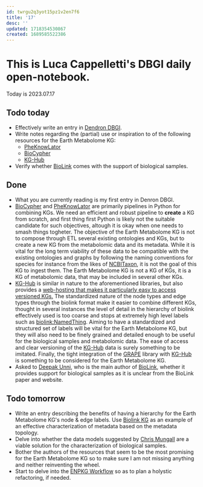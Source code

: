 ```yaml
---
id: twrgu2q3yot15pz1v2en7f6
title: '17'
desc: ''
updated: 1718354530867
created: 1689585522386
---
```


# This is Luca Cappelletti's DBGI daily open-notebook.

Today is 2023.07.17

## Todo today
* Effectively write an entry in [Dendron DBGI](https://github.com/digital-botanical-gardens-initiative/dendron-dbgi).
* Write notes regarding the (partial) use or inspiration to of the following resources for the Earth Metabolome KG:
    * [PheKnowLator](https://arxiv.org/abs/2307.05727)
    * [BioCypher](https://arxiv.org/abs/2212.13543)
    * [KG-Hub](https://academic.oup.com/bioinformatics/article/39/7/btad418/7211646)
* Verify whether [BioLink](https://www.ncbi.nlm.nih.gov/pmc/articles/PMC9372416/) comes with the support of biological samples.

## Done
* What you are currently reading is my first entry in Denron DBGI.
* [BioCypher](https://arxiv.org/abs/2212.13543) and [PheKnowLator](https://arxiv.org/abs/2307.05727) are primarily pipelines in Python for combining KGs. We need an efficient and robust pipeline to **create** a KG from scratch, and first thing first Python is likely not the suitable candidate for such objectives, altough it is okay when one needs to smash things togheter. The objective of the Earth Metabolome KG is not to compose through ETL several existing ontologies and KGs, but to create a new KG from the metabolomic data and its metadata. While it is vital for the long term viability of these data to be compatible with the existing ontologies and graphs by following the naming conventions for species for instance from the likes of [NCBITaxon](https://www.ncbi.nlm.nih.gov/taxonomy), it is not the goal of this KG to ingest them. The Earth Metabolome KG is not a KG of KGs, it is a KG of metabolomic data, that may be included in several other KGs.
* [KG-Hub](https://academic.oup.com/bioinformatics/article/39/7/btad418/7211646) is similar in nature to the aforementioned libraries, but also provides a [web-hosting that makes it particularly easy to access versioned KGs.](https://kghub.org/) The standardized nature of the node types and edge types through the biolink format make it easier to combine different KGs, thought in several instances the level of detail in the hierarchy of biolink effectively used is too coarse and stops at extremely high level labels such as [biolink:NamedThing](https://biolink.github.io/biolink-model/docs/NamedThing.html). Aiming to have a standardized and structured set of labels will be vital for the Earth Metabolome KG, but they will also need to be finely grained and detailed enough to be useful for the biological samples and metabolomic data. The ease of access and clear versioning of the [KG-Hub](https://academic.oup.com/bioinformatics/article/39/7/btad418/7211646) data is surely something to be imitated. Finally, the tight integration of the [GRAPE](https://github.com/AnacletoLAB/grape) library with [KG-Hub](https://academic.oup.com/bioinformatics/article/39/7/btad418/7211646) is something to be considered for the Earth Metabolome KG.
* Asked to [Deepak Unni](https://www..com/in/deepakunni3/), who is the main author of [BioLink](https://www.ncbi.nlm.nih.gov/pmc/articles/PMC9372416/), whether it provides support for biological samples as it is unclear from the BioLink paper and website.


## Todo tomorrow
* Write an entry describing the benefits of having a hierarchy for the Earth Metabolome KG's node & edge labels. Use [Biolink KG](https://github.com/LucaCappelletti94/kg-biolink) as an example of an effective characterization of metadata based on the metadata topology.
* Delve into whether the data models suggested by [Chris Mungall](https://www..com/in/chrismungall/) are a viable solution for the characterization of biological samples.
* Bother the authors of the resources that seem to be the most promising for the Earth Metabolome KG so to make sure I am not missing anything and neither reinventing the wheel.
* Start to delve into the [ENPKG Workflow](https://github.com/enpkg/enpkg_workflow) so as to plan a holystic refactoring, if needed.
